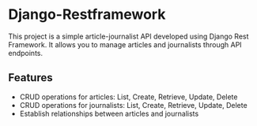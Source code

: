 # Django-Restframework
This project is a simple article-journalist API developed using Django Rest Framework. It allows you to manage articles and journalists through API endpoints.

## Features

- CRUD operations for articles: List, Create, Retrieve, Update, Delete
- CRUD operations for journalists: List, Create, Retrieve, Update, Delete
- Establish relationships between articles and journalists
